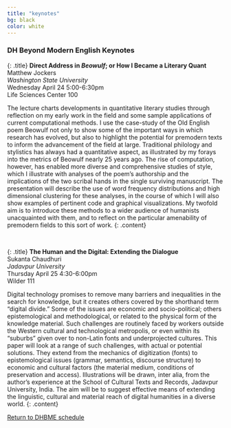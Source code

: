 ```yaml
---
title: "keynotes"
bg: black
color: white
---
```


### DH Beyond Modern English Keynotes
{: .title}
**Direct Address in *Beowulf*; or How I Became a Literary Quant**  
Matthew Jockers  
*Washington State University*  
Wednesday April 24
5:00-6:30pm  
Life Sciences Center 100  

The lecture charts developments in quantitative literary studies through reflection on my early work in the field and some sample applications of current computational methods. I use the case-study of the Old English poem Beowulf not only to show some of the important ways in which research has evolved, but also to highlight the potential for premodern texts to inform the advancement of the field at large. Traditional philology and stylistics has always had a quantitative aspect, as illustrated by my forays into the metrics of Beowulf nearly 25 years ago. The rise of computation, however, has enabled more diverse and comprehensive studies of style, which I illustrate with analyses of the poem’s authorship and the implications of the two scribal hands in the single surviving manuscript. The presentation will describe the use of word frequency distributions and high dimensional clustering for these analyses, in the course of which I will also show examples of pertinent code and graphical visualizations. My twofold aim is to introduce these methods to a wider audience of humanists unacquainted with them, and to reflect on the particular amenability of premodern fields to this sort of work.
{: .content}

<br/>

{: .title}
**The Human and the Digital: Extending the Dialogue**  
Sukanta Chaudhuri   
*Jadavpur University*  
Thursday April 25
4:30-6:00pm  
Wilder 111  

Digital technology promises to remove many barriers and inequalities in the search for knowledge, but it creates others covered by the shorthand term “digital divide.” Some of the issues are economic and socio-political; others epistemological and methodological, or related to the physical form of the knowledge material. Such challenges are routinely faced by workers outside the Western cultural and technological metropolis, or even within its “suburbs” given over to non-Latin fonts and underprojected cultures. This paper will look at a range of such challenges, with actual or potential solutions. They extend from the mechanics of digitization (fonts) to epistemological issues (grammar, semantics, discourse structure) to economic and cultural factors (the material medium, conditions of preservation and access). Illustrations will be drawn, inter alia, from the author’s experience at the School of Cultural Texts and Records, Jadavpur University, India. The aim will be to suggest effective means of extending the linguistic, cultural and material reach of digital humanities in a diverse world.
{: .content}

<a href="#schedule">Return to DHBME schedule</a>
